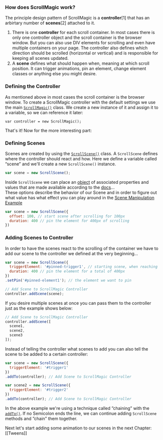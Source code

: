 ### How does ScrollMagic work?
The principle design pattern of ScrollMagic is a __controller__[1] that has an arbirtary number of __scenes__[2] attached to it.
 1. There is one __controller__ for each scroll container. In most cases there is only one controller object and the scroll container is the browser window. But you can also use DIV elements for scrolling and even have multiple containers on your page. The controller also defines which direction should be scrolled (horizontal or vertical) and is responsible for keeping all scenes updated.
 2. A __scene__ defines what should happen when, meaning at which scroll position. It can trigger animations, pin an element, change element classes or anything else you might desire.

### Defining the Controller

As mentioned above in most cases the scroll container is the browser window. To create a ScrollMagic controller with the default settings we use the main [`ScrollMagic()`](file:///Users/janpaepke/Desktop/ScrollMagic%20Project/ScrollMagic/docs/ScrollMagic.html#ScrollMagic) class.
We create a new instance of it and assign it to a variable, so we can reference it later:
```
var controller = new ScrollMagic();
```
That's it! Now for the more interesting part:

### Defining Scenes

Scenes are created by using the [``ScrollScene()``](http://janpaepke.github.io/ScrollMagic/docs/ScrollScene.html#ScrollScene) class. A ``ScrollScene`` defines where the controller should react and how.
Here we define a variable called “scene” and we'll create a new ``ScrollScene()`` instance.

```javascript
var scene = new ScrollScene();
```

Inside ``ScrollScene`` we can place an [object](http://janpaepke.github.io/ScrollMagic/docs/ScrollScene.html#ScrollScene) of associated properties and values that are made available according to the [docs](http://janpaepke.github.io/ScrollMagic/docs/ScrollScene.html#ScrollScene)…  
These options describe the behavior of our Scene and in order to figure out what value has what effect you can play around in the [Scene Manipulation Example](http://janpaepke.github.io/ScrollMagic/examples/basic/scene_manipulation.html)

```javascript
var scene = new ScrollScene({
  offset: 100, // start scene after scrolling for 100px
  duration: 400 // pin the element for 400px of scrolling
})
```
### Adding Scenes to Controller

In order to have the scenes react to the scrolling of the container we have to add our scene to the controller we defined at the very beginning…

```javascript
var scene = new ScrollScene({
  triggerElement: '#pinned-trigger1', // starting scene, when reaching this element
  duration: 400 // pin the element for a total of 400px
})
.setPin('#pinned-element1'); // the element we want to pin

// Add Scene to ScrollMagic Controller
controller.addScene(scene);
```

If you desire multiple scenes at once you can pass them to the controller just as the example shows below:

```javascript
// Add Scene to ScrollMagic Controller
controller.addScene([
  scene1,
  scene2,
  scene3
]);
```

Instead of telling the controller what scenes to add you can also tell the scene to be added to a certain controller:

```javascript
var scene = new ScrollScene({
  triggerElement: '#trigger1'
})
.addTo(controller); // Add Scene to ScrollMagic Controller

var scene2 = new ScrollScene({
  triggerElement: '#trigger2'
})
.addTo(controller); // Add Scene to ScrollMagic Controller
```

In the above example we're using a technique called ”chaining” with the [``addTo()``](http://janpaepke.github.io/ScrollMagic/docs/ScrollScene.html#addTo).
If no Semicolon ends the line, we can continue adding `ScrollScene` methods and ”chain” them together.

Next let's start adding some animation to our scenes in the next Chapter: [[Tweens]]